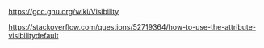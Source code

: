 https://gcc.gnu.org/wiki/Visibility

https://stackoverflow.com/questions/52719364/how-to-use-the-attribute-visibilitydefault

